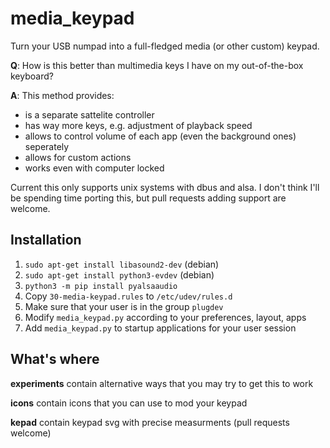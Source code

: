# media_keypad
Turn your USB numpad into a full-fledged media (or other custom) keypad.

**Q**: How is this better than multimedia keys I have on my out-of-the-box keyboard?

**A**: This method provides:
* is a separate sattelite controller
* has way more keys, e.g. adjustment of playback speed
* allows to control volume of each app (even the background ones) seperately
* allows for custom actions
* works even with computer locked

Current this only supports unix systems with dbus and alsa. I don't think I'll be spending time porting this, but pull requests adding support are welcome.

## Installation

1. `sudo apt-get install libasound2-dev` (debian)
1. `sudo apt-get install python3-evdev` (debian)
1. `python3 -m pip install pyalsaaudio `
1. Copy `30-media-keypad.rules` to `/etc/udev/rules.d`
1. Make sure that your user is in the group `plugdev`
1. Modify `media_keypad.py` according to your preferences, layout, apps
1. Add `media_keypad.py` to startup applications for your user session


## What's where

**experiments** contain alternative ways that you may try to get this to work

**icons** contain icons that you can use to mod your keypad

**kepad** contain keypad svg with precise measurments (pull requests welcome)
